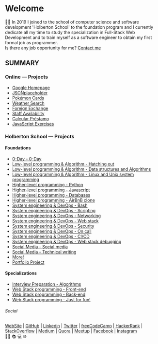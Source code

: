 # Welcome
:man_technologist: In 2019 I joined to the school of computer science and software development 'Holberton School' to the foundation program and I currently dedicate all my time to study the specialization in Full-Stack Web Development and to train myself as a software engineer to obtain my first formal job as programmer.  
Is there any job opportunity for me? [Contact me](https://www.javierandresgp.com)

## SUMMARY

### Online ― Projects
* [Google Homepage](https://javierandresgp.github.io/github_pages-google_homepage/)
* [JSONplaceholder](https://javierandresgp.github.io/github_pages-jsonplaceholder/)
* [Pokémon Cards](https://javierandresgp.github.io/github_pages-pokemon_cards/)
* [Weather Search](https://javierandresgp.github.io/github_pages-weather_search/)
* [Foreign Exchange](https://javierandresgp.github.io/github_pages-foreign_exchange/)
* [Staff Availability](https://javierandresgp.github.io/github_pages-staff_availability/)
* [Calcular Préstamo](https://javierandresgp.github.io/github_pages-calcular_prestamo/)
* [JavaScript Exercises](https://javierandresgp.github.io/github_pages-javascript_exercises/)

### Holberton School ― Projects

#### Foundations
* [0-Day - 0-Day]()
* [Low-level programming & Algorithm - Hatching out]()
* [Low-level programming & Algorithm - Data structures and Algorithms]()
* [Low-level programming & Algorithm - Linux and Unix system programming]()
* [Higher-level programming - Python]()
* [Higher-level programming - Javascript]()
* [Higher-level programming - Databases]()
* [Higher-level programming - AirBnB clone]()
* [System engineering & DevOps - Bash]()
* [System engineering & DevOps - Scripting]()
* [System engineering & DevOps - Networking]()
* [System engineering & DevOps - Web stack]()
* [System engineering & DevOps - Security]()
* [System engineering & DevOps - On call]()
* [System engineering & DevOps - CI/CD]()
* [System engineering & DevOps - Web stack debugging]()
* [Social Media - Social media]()
* [Social Media - Technical writing]()
* [More!]()
* [Portfolio Project]()

#### Specializations
* [Interview Preparation - Algorithms]()
* [Web Stack programming - Front-end]()
* [Web Stack programming - Back-end]()
* [Web Stack programming - Just for fun!]()

###### Social
[WebSite](https://www.javierandresgp.com) | [GitHub](https://github.com/javierandresgp/)  |  [Linkedin](https://www.linkedin.com/in/javierandresgp/)  |  [Twitter](https://twitter.com/javierandresgp0)  |  [freeCodeCamp](https://www.freecodecamp.org/javierandresgp)  |  [HackerRank](https://www.hackerrank.com/javierandresgp)  |  [StackOverflow](https://stackoverflow.com/users/13728583/javierandresgp)  |  [Medium](https://medium.com/@javierandresgp)  |  [Quora](https://es.quora.com/profile/Javier-Andr%C3%A9s-9)  |  [Meetup](https://www.meetup.com/es/members/305321275/)  |  [Facebook](https://www.facebook.com/javierandresgp0/)  |  [Instagram](https://www.instagram.com/javierandresgp/)  
:man_technologist: :books: :computer: :globe_with_meridians:
